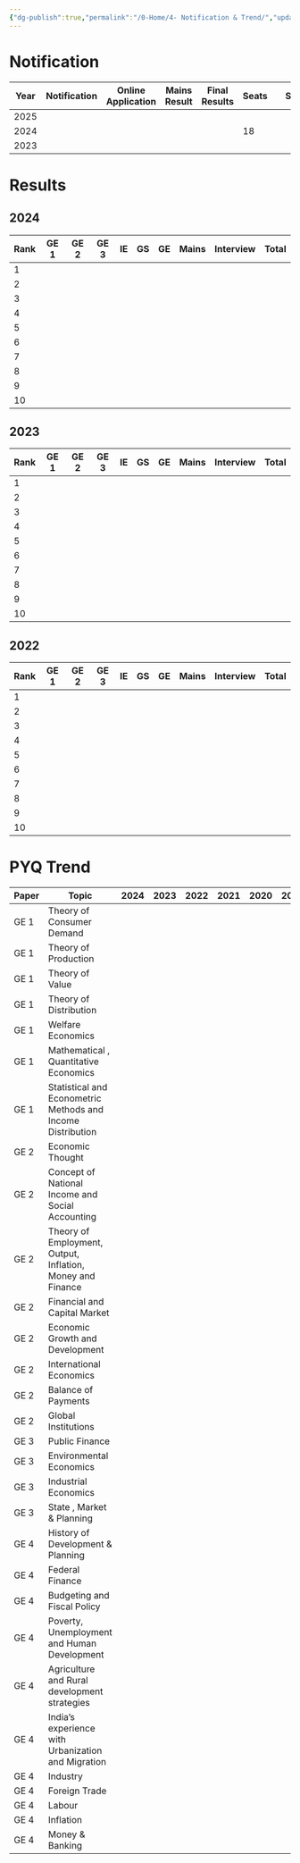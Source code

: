 ```yaml
---
{"dg-publish":true,"permalink":"/0-Home/4- Notification & Trend/","updated":"2025-01-02T21:33:33.607+05:30"}
---
```



# Notification

| Year | Notification | Online Application | Mains Result | Final Results | Seats |     | Status |
| ---- | ------------ | ------------------ | ------------ | ------------- | ----- | --- | ------ |
| 2025 |              |                    |              |               |       |     |        |
| 2024 |              |                    |              |               | 18    |     |        |
| 2023 |              |                    |              |               |       |     |        |
# Results


## 2024

| Rank | GE 1 | GE 2 | GE 3 | IE  | GS  | GE  | Mains | Interview | Total |
| ---- | ---- | ---- | ---- | --- | --- | --- | ----- | --------- | ----- |
| 1    |      |      |      |     |     |     |       |           |       |
| 2    |      |      |      |     |     |     |       |           |       |
| 3    |      |      |      |     |     |     |       |           |       |
| 4    |      |      |      |     |     |     |       |           |       |
| 5    |      |      |      |     |     |     |       |           |       |
| 6    |      |      |      |     |     |     |       |           |       |
| 7    |      |      |      |     |     |     |       |           |       |
| 8    |      |      |      |     |     |     |       |           |       |
| 9    |      |      |      |     |     |     |       |           |       |
| 10   |      |      |      |     |     |     |       |           |       |

## 2023


| Rank | GE 1 | GE 2 | GE 3 | IE  | GS  | GE  | Mains | Interview | Total |
| ---- | ---- | ---- | ---- | --- | --- | --- | ----- | --------- | ----- |
| 1    |      |      |      |     |     |     |       |           |       |
| 2    |      |      |      |     |     |     |       |           |       |
| 3    |      |      |      |     |     |     |       |           |       |
| 4    |      |      |      |     |     |     |       |           |       |
| 5    |      |      |      |     |     |     |       |           |       |
| 6    |      |      |      |     |     |     |       |           |       |
| 7    |      |      |      |     |     |     |       |           |       |
| 8    |      |      |      |     |     |     |       |           |       |
| 9    |      |      |      |     |     |     |       |           |       |
| 10   |      |      |      |     |     |     |       |           |       |

## 2022


| Rank | GE 1 | GE 2 | GE 3 | IE  | GS  | GE  | Mains | Interview | Total |
| ---- | ---- | ---- | ---- | --- | --- | --- | ----- | --------- | ----- |
| 1    |      |      |      |     |     |     |       |           |       |
| 2    |      |      |      |     |     |     |       |           |       |
| 3    |      |      |      |     |     |     |       |           |       |
| 4    |      |      |      |     |     |     |       |           |       |
| 5    |      |      |      |     |     |     |       |           |       |
| 6    |      |      |      |     |     |     |       |           |       |
| 7    |      |      |      |     |     |     |       |           |       |
| 8    |      |      |      |     |     |     |       |           |       |
| 9    |      |      |      |     |     |     |       |           |       |
| 10   |      |      |      |     |     |     |       |           |       |

# PYQ Trend

| Paper | Topic                                                       | 2024 | 2023 | 2022 | 2021 | 2020 | 2019 | 2018 | 2017 | 2016 | 2015 | 2014 |
| ----- | ----------------------------------------------------------- | ---- | ---- | ---- | ---- | ---- | ---- | ---- | ---- | ---- | ---- | ---- |
| GE 1  | Theory of Consumer Demand                                   |      |      |      |      |      |      |      |      |      |      |      |
| GE 1  | Theory of Production                                        |      |      |      |      |      |      |      |      |      |      |      |
| GE 1  | Theory of Value                                             |      |      |      |      |      |      |      |      |      |      |      |
| GE 1  | Theory of Distribution                                      |      |      |      |      |      |      |      |      |      |      |      |
| GE 1  | Welfare Economics                                           |      |      |      |      |      |      |      |      |      |      |      |
| GE 1  | Mathematical , Quantitative Economics                       |      |      |      |      |      |      |      |      |      |      |      |
| GE 1  | Statistical and Econometric Methods and Income Distribution |      |      |      |      |      |      |      |      |      |      |      |
| GE 2  | Economic Thought                                            |      |      |      |      |      |      |      |      |      |      |      |
| GE 2  | Concept of National Income and Social Accounting            |      |      |      |      |      |      |      |      |      |      |      |
| GE 2  | Theory of Employment, Output, Inflation, Money and Finance  |      |      |      |      |      |      |      |      |      |      |      |
| GE 2  | Financial and Capital Market                                |      |      |      |      |      |      |      |      |      |      |      |
| GE 2  | Economic Growth and Development                             |      |      |      |      |      |      |      |      |      |      |      |
| GE 2  | International Economics                                     |      |      |      |      |      |      |      |      |      |      |      |
| GE 2  | Balance of Payments                                         |      |      |      |      |      |      |      |      |      |      |      |
| GE 2  | Global Institutions                                         |      |      |      |      |      |      |      |      |      |      |      |
| GE 3  | Public Finance                                              |      |      |      |      |      |      |      |      |      |      |      |
| GE 3  | Environmental Economics                                     |      |      |      |      |      |      |      |      |      |      |      |
| GE 3  | Industrial Economics                                        |      |      |      |      |      |      |      |      |      |      |      |
| GE 3  | State , Market & Planning                                   |      |      |      |      |      |      |      |      |      |      |      |
| GE 4  | History of Development & Planning                           |      |      |      |      |      |      |      |      |      |      |      |
| GE 4  | Federal Finance                                             |      |      |      |      |      |      |      |      |      |      |      |
| GE 4  | Budgeting and Fiscal Policy                                 |      |      |      |      |      |      |      |      |      |      |      |
| GE 4  | Poverty, Unemployment and Human Development                 |      |      |      |      |      |      |      |      |      |      |      |
| GE 4  | Agriculture and Rural development strategies                |      |      |      |      |      |      |      |      |      |      |      |
| GE 4  | India’s experience with Urbanization and Migration          |      |      |      |      |      |      |      |      |      |      |      |
| GE 4  | Industry                                                    |      |      |      |      |      |      |      |      |      |      |      |
| GE 4  | Foreign Trade                                               |      |      |      |      |      |      |      |      |      |      |      |
| GE 4  | Labour                                                      |      |      |      |      |      |      |      |      |      |      |      |
| GE 4  | Inflation                                                   |      |      |      |      |      |      |      |      |      |      |      |
| GE 4  | Money & Banking                                             |      |      |      |      |      |      |      |      |      |      |      |